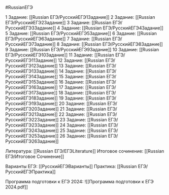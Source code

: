 #RussianЕГЭ


1 Задание: [[Russian ЕГЭ/РусскийЕГЭ1Задание]]
2 Задание: [[Russian ЕГЭ/РусскийЕГЭ2Задание]]
3 Задание: [[Russian ЕГЭ/РусскийЕГЭ3Задание]]
4 Задание: [[Russian ЕГЭ/РусскийЕГЭ4Задание]]
5 Задание: [[Russian ЕГЭ/РусскийЕГЭ5Задание]]
6 Задание: [[Russian ЕГЭ/РусскийЕГЭ6Задание]]
7 Задание: [[Russian ЕГЭ/РусскийЕГЭ7Задание]]
8 Задание: [[Russian ЕГЭ/РусскийЕГЭ8Задание]]
9 Задание: [[Russian ЕГЭ/РусскийЕГЭ9Задание]]
10 Задание: [[Russian ЕГЭ/РусскийЕГЭ10Задание]]
11 Задание: [[Russian ЕГЭ/РусскийЕГЭ11Задание]]
12 Задание: [[Russian ЕГЭ/РусскийЕГЭ12Задание]]
13 Задание: [[Russian ЕГЭ/РусскийЕГЭ13Задание]]
14 Задание: [[Russian ЕГЭ/РусскийЕГЭ14Задание]]
15 Задание: [[Russian ЕГЭ/РусскийЕГЭ15Задание]]
16 Задание: [[Russian ЕГЭ/РусскийЕГЭ16Задание]]
17 Задание: [[Russian ЕГЭ/РусскийЕГЭ17Задание]]
18 Задание: [[Russian ЕГЭ/РусскийЕГЭ18Задание]]
19 Задание: [[Russian ЕГЭ/РусскийЕГЭ19Задание]]
20 Задание: [[Russian ЕГЭ/РусскийЕГЭ20Задание]]
21 Задание: [[Russian ЕГЭ/РусскийЕГЭ21Задание]]
22 Задание: [[Russian ЕГЭ/РусскийЕГЭ22Задание]]
23 Задание: [[Russian ЕГЭ/РусскийЕГЭ23Задание]]
24 Задание: [[Russian ЕГЭ/РусскийЕГЭ24Задание]]
25 Задание: [[Russian ЕГЭ/РусскийЕГЭ25Задание]]
26 Задание: [[Russian ЕГЭ/РусскийЕГЭ26Задание]]

Литература: [[Russian ЕГЭ/ЕГЭLiterature]]
Итоговое сочинение: [[Russian ЕГЭ/Итоговое Сочинение]]

Варианты ЕГЭ: [[РусскийЕГЭВарианты]]
Практика: [[Russian ЕГЭ/РусскийЕГЭПрактика]]

Программа подготовки к ЕГЭ 2024:
![[Программа подготовки к ЕГЭ 2024.pdf]]
